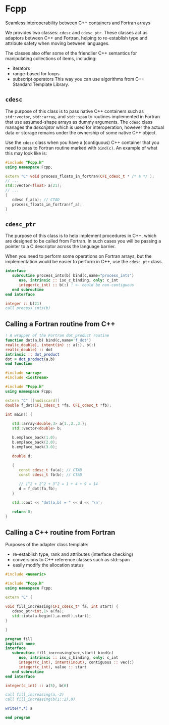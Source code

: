 # Fcpp

Seamless interoperability between C++ containers and Fortran arrays

We provides two classes: `cdesc` and `cdesc_ptr`. These classes
act as adaptors between C++ and Fortran, helping to re-establish type and 
attribute safety when moving between languages.

The classes also offer some of the friendlier C++ semantics for 
manipulating collections of items, including:
- iterators
- range-based for loops
- subscript operators
This way you can use algorithms from C++ Standard Template Library.

## `cdesc`

The purpose of this class is to pass native C++ containers such as
`std::vector`, `std::array`, and `std::span` to routines implemented in Fortran
that use assumed-shape arrays as dummy arguments. The `cdesc` class manages the 
_descriptor_ which is used for interoperation, however the actual data or 
storage remains under the ownership of some native C++ object.

Use the `cdesc` class when you have a (contiguous) C++ container that you need 
to pass to Fortran routine marked with `bind(c)`. An example of what this may 
look like is:

```cpp
#include "Fcpp.h"
using namespace Fcpp;

extern "C" void process_floats_in_fortran(CFI_cdesc_t * /* a */ );
// ...
std::vector<float> a(21);
// ...
{
   cdesc f_a(a); // CTAD
   process_floats_in_fortran(f_a);
}
```

## `cdesc_ptr`

The purpose of this class is to help implement procedures in C++, which are 
designed to be called from Fortran. In such cases you will be passing a pointer
to a C descriptor across the language barrier.

When you need to perform some operations on Fortran arrays, but the implementation would be easier to perform in C++, use the `cdesc_ptr` class.

```fortran
interface
   subroutine process_ints(b) bind(c,name="process_ints")
      use, intrinsic :: iso_c_binding, only: c_int
      integer(c_int) :: b(:) ! <- could be non-contiguous
   end subroutine
end interface

integer :: b(21)
call process_ints(b)
```

## Calling a Fortran routine from C++

```fortran
! A wrapper of the Fortran dot_product routine
function dot(a,b) bind(c,name='f_dot')
real(c_double), intent(in) :: a(:), b(:)
real(c_double) :: dot
intrinsic :: dot_product
dot = dot_product(a,b)
end function
```

```cpp
#include <array>
#include <iostream>

#include "Fcpp.h"
using namespace Fcpp;

extern "C" [[nodiscard]]
double f_dot(CFI_cdesc_t *fa, CFI_cdesc_t *fb);

int main() {
    
   std::array<double,3> a{1.,2.,3.}; 
   std::vector<double> b;

   b.emplace_back(1.0);
   b.emplace_back(2.0);
   b.emplace_back(3.0);

   double d;
   
   {
      const cdesc_t fa(a); // CTAD
      const cdesc_t fb(b); // CTAD

      // 1^2 + 2^2 + 3^2 = 1 + 4 + 9 = 14
      d = f_dot(fa,fb);
   }

   std::cout << "dot(a,b) = " << d << '\n';
   
   return 0;
}
```

## Calling a C++ routine from Fortran

Purposes of the adapter class template:
- re-establish type, rank and attributes (interface checking)
- conversions to C++ reference classes such as std::span
- easily modify the allocation status

```cpp
#include <numeric>

#include "Fcpp.h"
using namespace Fcpp;

extern "C" {
    
void fill_increasing(CFI_cdesc_t* fa, int start) {
   cdesc_ptr<int,1> a(fa);
   std::iota(a.begin(),a.end(),start);
}

}
```

```fortran
program fill
implicit none
interface
   subroutine fill_increasing(vec,start) bind(c)
      use, intrinsic :: iso_c_binding, only: c_int
      integer(c_int), intent(inout), contiguous :: vec(:)
      integer(c_int), value :: start
   end subroutine
end interface

integer(c_int) :: a(5), b(6)

call fill_increasing(a,-2)
call fill_increasing(b(1::2),0)

write(*,*) a

end program
```



